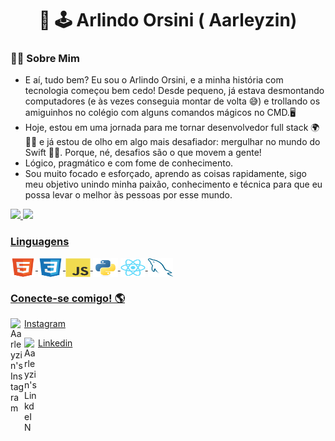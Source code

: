 <h1 align="center"> 👾 🕹️ Arlindo Orsini ( Aarleyzin) </h1>


### 👨‍💻 Sobre Mim



- E aí, tudo bem? Eu sou o Arlindo Orsini, e a minha história com tecnologia começou bem cedo! Desde pequeno, já estava desmontando computadores (e às vezes conseguia montar de volta 😅) e trollando os amiguinhos no colégio com alguns comandos mágicos no CMD.🖥️
- Hoje, estou em uma jornada para me tornar desenvolvedor full stack 🌍👨‍💻 e já estou de olho em algo mais desafiador: mergulhar no mundo do Swift 🍎📱. Porque, né, desafios são o que movem a gente!
- Lógico, pragmático e com fome de conhecimento. 
- Sou muito focado e esforçado, aprendo as coisas rapidamente, sigo meu objetivo unindo minha paixão, conhecimento e técnica para que eu possa levar o melhor às pessoas por esse mundo.

<div>
  <a href="https://beacons.ai/aarleyzin">
  <img height="150em" src="https://github-readme-stats.vercel.app/api?username=aarleyzin&show_icons=true&theme=midnight-purple&include_all_commits=true&count_private=true"/>
    <img height="150em" src="https://github-readme-stats.vercel.app/api/top-langs/?username=aarleyzin&layout=compact&theme=midnight-purple"/>
    <p align="center"> 
      </p>
</div>

### Linguagens
  <div align="left">
  <img align="center" alt="HTML" height="30" width="40" src="https://raw.githubusercontent.com/devicons/devicon/master/icons/html5/html5-original.svg">
  <img align="center" alt="CSS" height="30" width="40" src="https://raw.githubusercontent.com/devicons/devicon/master/icons/css3/css3-original.svg">
  <img align="center" alt="JS" height="30" width="40" src="https://raw.githubusercontent.com/devicons/devicon/master/icons/javascript/javascript-original.svg">
  <img align="center" alt="Python" height="30" width="40" src="https://raw.githubusercontent.com/devicons/devicon/master/icons/python/python-original.svg">
  <img align="center" alt="React" height="30" width="40" src="https://raw.githubusercontent.com/devicons/devicon/master/icons/react/react-original.svg">
  <img align="center" alt="MySQL" height="30" width="40" src="https://raw.githubusercontent.com/devicons/devicon/master/icons/mysql/mysql-original.svg">
</div>
 

    
    
    
 ### Conecte-se comigo! 🌎
<a><img align="left" alt="Aarleyzin's Instagram" width="22px" src="https://cdn.jsdelivr.net/npm/simple-icons@v3/icons/instagram.svg" />
</a><a href="https://instagram.com/cariocaaus">Instagram</a>
<br/>

<a><img align="left" alt="Aarleyzin's LinkdeIN" width="22px" src="https://cdn.jsdelivr.net/npm/simple-icons@v3/icons/linkedin.svg" />
</a><a href="https://[br.linkedin.com/in/guilhermecadilhe](https://www.linkedin.com/in/aarleyzin/)">Linkedin </a>
<br/>  <br/> 

</div>
  


##


  

</div>
